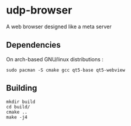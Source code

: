 # udp-browser

A web browser designed like a meta server

## Dependencies

On arch-based GNU/linux distributions :

	sudo pacman -S cmake gcc qt5-base qt5-webview
	
## Building

	mkdir build
	cd build/
	cmake ..
	make -j4

